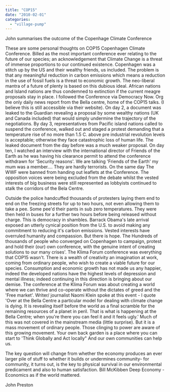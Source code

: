 ```yaml
---
title: "COP15"
date: "2010-02-01"
categories: 
  - "village-pump"
---
```


John summarises the outcome of the Copenhage Climate Conference

These are some personal thoughts on COP15 Copenhagen Climate Conference. Billed as the most important conference ever relating to the future of our species; an acknowledgement that Climate Change is a threat of immense proportions to our continued existence. Copenhagen was a stitch up by the US and their wealthy friends, us included. The problem is that any meaningful reduction in carbon emissions which means a reduction in the use of fossil fuels is a threat to economic growth. The neo-liberal mantra of a future of plenty is based on this dubious ideal. African nations and Island nations are thus condemned to extinction if the current meagre proposals stay in place. I followed the Conference via Democracy Now. Org the only daily news report from the Bella centre, home of the COP15 talks. (I believe this is still accessible via their website). On day 2, a document was leaked to the Guardian revealing a proposal by some wealthy nations (UK and Canada included) that would simply undermine the trajectory of the negotiations. By day 3, representatives from Pacific island nations called to suspend the conference, walked out and staged a protest demanding that a temperature rise of no more than 1.5 C. above pre industrial revolution levels is acceptable; otherwise they face catastrophic loss of human life. The leaked document from the day before was a much weaker proposal. On day ten, I watched an interview with the international director of Friends of the Earth as he was having his clearance permit to attend the conference withdrawn for 'Security reasons'. We are talking 'Friends of the Earth' my mum was a member.... They are hardly terrorists. On the same day The WWF were banned from handing out leaflets at the Conference. The opposition voices were being excluded from the debate whilst the vested interests of big business were still represented as lobbyists continued to stalk the corridors of the Bela Centre.

Outside the police handcuffed thousands of protesters laying them end to end on the freezing streets for up to two hours, not even allowing them to take a pee. Some pee'd their pants in sub zero temperatures. They were then held in buses for a further two hours before being released without charge. This is democracy in shambles. Barrack Obama's late arrival exposed an utterly cynical position from the U.S. to avoid making any commitment to reducing it's carbon emissions. Vested interests have overruled humanity and compassion. But there is hope. The Hundreds of thousands of people who converged on Copenhagen to campaign, protest and hold their (our) own conference, with the genuine intent of creating solutions to our many crises'. The Klima Forum conference was everything that COP15 wasn't. There is a wealth of creativity an imagination at work, coming from ordinary people, who wish to create a viable future for our species. Consumption and economic growth has not made us any happier, indeed the developed nations have the highest levels of depression and mental illness; indeed continuing in this direction is bringing about our demise. The conference at the Klima Forum was about creating a world where we can thrive and co-operate without the dictates of greed and the 'Free market'. Writer/ journalist Naomi Klein spoke at this event - I quote 'Over at the Bella Centre a particular model for dealing with climate change is dying. It is revealing itself before the world as a final scramble for the remaining resources of a planet in peril. That is what is happening at the Bella Centre; when you're there you can feel it and it feels ugly.' Much of this was not covered in the mainstream media (little surprise). But it is a mass movement of ordinary people. Those clinging to power are aware of this growing movement. Your own back garden is a place where you can start to 'Think Globally and Act locally" And our own communities can help us.

The key question will change from whether the economy produces an ever larger pile of stuff to whether it builds or undermines community- for community, it turns out, is the key to physical survival in our environmental predicament and also to human satisfaction. Bill McKibben Deep Economy - Economics as if the world mattered.

John Preston
